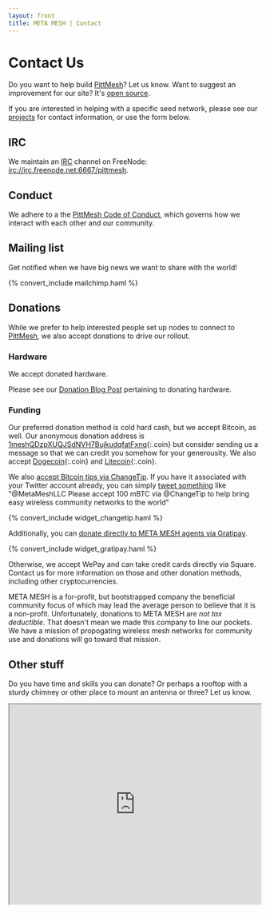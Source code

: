 ```yaml
---
layout: front
title: META MESH | Contact
---
```


# Contact Us

Do you want to help build [PittMesh](http://www.pittmesh.net)? Let us know. Want to suggest an improvement for our site? It's [open source](https://github.com/metamesh/metamesh.org/issues).

If you are interested in helping with a specific seed network, please see our
[projects](/projects.html) for contact information, or use the form below.

## IRC

We maintain an [IRC](https://en.wikipedia.org/wiki/Internet_Relay_Chat) channel on
FreeNode: [irc://irc.freenode.net:6667/pittmesh](http://webchat.freenode.net/?channels=pittmesh).

## Conduct

We adhere to a the [PittMesh Code of Conduct](https://github.com/pittmesh/governance/blob/master/code-of-conduct.markdown), which governs how we interact with each other and our community.

## Mailing list

Get notified when we have big news we want to share with the world!

{% convert_include mailchimp.haml %}

## Donations

While we prefer to help interested people set up nodes to connect to [PittMesh](http://www.pittmesh.net), we
also accept donations to drive our rollout.

### Hardware

We accept donated hardware.

Please see our [Donation Blog Post](/blog/2015/07/05/donations) pertaining to donating hardware.

### Funding

Our preferred donation method is cold hard cash, but we accept Bitcoin, as well. Our anonymous donation address is
[1meshQDzpXUQJSdNVH7BujkudqfatFxnq](bitcoin:1meshQDzpXUQJSdNVH7BujkudqfatFxnq){:.coin}
but consider sending us a message so that we can credit you somehow for your
generousity. We also accept [Dogecoin](dogecoin:DMMx3mSt5swBqQZEwtw3haYmMoLwmSP3zj){:.coin}
and [Litecoin](litecoin:LMMQQNHT172pK6Ys9u64fFbodHtHGWJHBX){:.coin}.

We also [accept Bitcoin tips via ChangeTip](http://metamesh.tip.me).
If you have it associated with your Twitter account already, you can simply
<a href="{% tweet_link Hey @MetaMeshLLC! Please accept 100 mBTC via @ChangeTip to help bring easy wireless community networks to the world%%pittmesh %}" target="_blank">tweet something</a>
like "@MetaMeshLLC Please accept 100 mBTC via @ChangeTip to help bring easy wireless community networks to the world"




{% convert_include widget_changetip.haml %}

Additionally, you can [donate directly to META MESH agents via Gratipay](https://gratipay.com/MetaMeshLLC). 

{% convert_include widget_gratipay.haml %}

Otherwise, we accept WePay and can take credit
cards directly via Square. Contact us for more information on those and other
donation methods, including other cryptocurrencies.

META MESH is a for-profit, but bootstrapped company the beneficial community
focus of which may lead the average person to believe that it is a non-profit.
Unfortunately, donations to META MESH are *not tax deductible*. That doesn't mean we made this company to line our pockets.
We have a mission of propogating wireless mesh networks for community use and donations will go toward that mission.

## Other stuff

Do you have time and skills you can donate? Or perhaps a rooftop with a sturdy
chimney or other place to mount an antenna or three? Let us know.

<iframe sandbox="allow-forms allow-scripts"
        src="http://metamesh.wufoo.com/forms/contact-us/"
        seamless="seamless"
        width="100%"
        height="400px"
></iframe>
